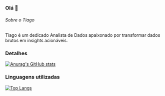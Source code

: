 ### Olá 👋

###### Sobre o Tiago 

Tiago é um dedicado Analista de Dados apaixonado por transformar dados brutos em insights acionáveis.

### Detalhes

[![Anurag's GitHub stats](https://github-readme-stats.vercel.app/api?username=alexanderstramp&show_icons=true&theme=dark)](https://github.com/anuraghazra/github-readme-stats)

### Linguagens utilizadas

[![Top Langs](https://github-readme-stats.vercel.app/api/top-langs/?username=alexanderstramp&layout=compact)](https://github.com/anuraghazra/github-readme-stats)

